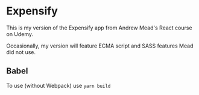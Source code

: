 # Expensify

This is my version of the Expensify app from Andrew Mead's React course on Udemy.

Occasionally, my version will feature ECMA script and SASS features Mead did not use.

## Babel

To use (without Webpack) use `yarn build`